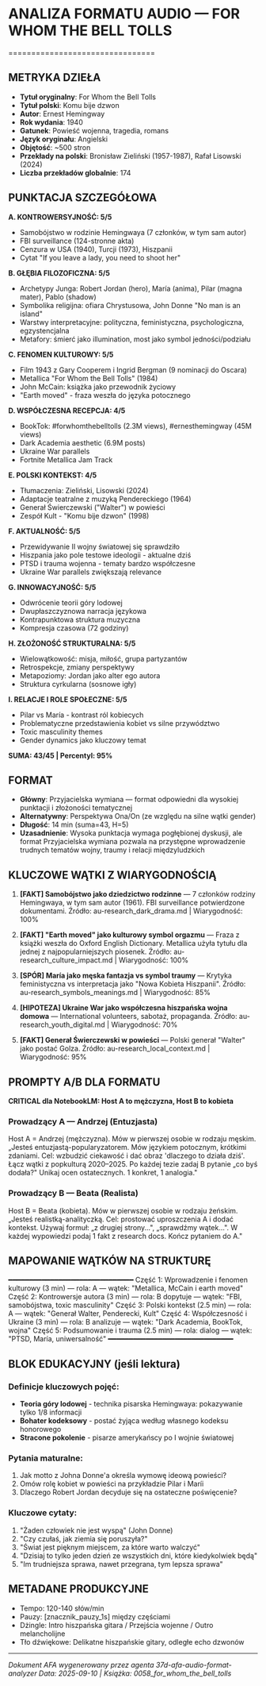 # ANALIZA FORMATU AUDIO — FOR WHOM THE BELL TOLLS
================================

## METRYKA DZIEŁA

- **Tytuł oryginalny**: For Whom the Bell Tolls
- **Tytuł polski**: Komu bije dzwon
- **Autor**: Ernest Hemingway
- **Rok wydania**: 1940
- **Gatunek**: Powieść wojenna, tragedia, romans
- **Język oryginału**: Angielski
- **Objętość**: ~500 stron
- **Przekłady na polski**: Bronisław Zieliński (1957-1987), Rafał Lisowski (2024)
- **Liczba przekładów globalnie**: 174

## PUNKTACJA SZCZEGÓŁOWA

**A. KONTROWERSYJNOŚĆ: 5/5**
- Samobójstwo w rodzinie Hemingwaya (7 członków, w tym sam autor)
- FBI surveillance (124-stronne akta)
- Cenzura w USA (1940), Turcji (1973), Hiszpanii
- Cytat "If you leave a lady, you need to shoot her"

**B. GŁĘBIA FILOZOFICZNA: 5/5**
- Archetypy Junga: Robert Jordan (hero), María (anima), Pilar (magna mater), Pablo (shadow)
- Symbolika religijna: ofiara Chrystusowa, John Donne "No man is an island"
- Warstwy interpretacyjne: polityczna, feministyczna, psychologiczna, egzystencjalna
- Metafory: śmierć jako illumination, most jako symbol jedności/podziału

**C. FENOMEN KULTUROWY: 5/5**
- Film 1943 z Gary Cooperem i Ingrid Bergman (9 nominacji do Oscara)
- Metallica "For Whom the Bell Tolls" (1984)
- John McCain: książka jako przewodnik życiowy
- "Earth moved" - fraza weszła do języka potocznego

**D. WSPÓŁCZESNA RECEPCJA: 4/5**
- BookTok: #forwhomthebelltolls (2.3M views), #ernesthemingway (45M views)
- Dark Academia aesthetic (6.9M posts)
- Ukraine War parallels
- Fortnite Metallica Jam Track

**E. POLSKI KONTEKST: 4/5**
- Tłumaczenia: Zieliński, Lisowski (2024)
- Adaptacje teatralne z muzyką Pendereckiego (1964)
- Generał Świerczewski ("Walter") w powieści
- Zespół Kult - "Komu bije dzwon" (1998)

**F. AKTUALNOŚĆ: 5/5**
- Przewidywanie II wojny światowej się sprawdziło
- Hiszpania jako pole testowe ideologii - aktualne dziś
- PTSD i trauma wojenna - tematy bardzo współczesne
- Ukraine War parallels zwiększają relevance

**G. INNOWACYJNOŚĆ: 5/5**
- Odwrócenie teorii góry lodowej
- Dwupłaszczyznowa narracja językowa
- Kontrapunktowa struktura muzyczna
- Kompresja czasowa (72 godziny)

**H. ZŁOŻONOŚĆ STRUKTURALNA: 5/5**
- Wielowątkowość: misja, miłość, grupa partyzantów
- Retrospekcje, zmiany perspektywy
- Metapoziomy: Jordan jako alter ego autora
- Struktura cyrkularna (sosnowe igły)

**I. RELACJE I ROLE SPOŁECZNE: 5/5**
- Pilar vs María - kontrast ról kobiecych
- Problematyczne przedstawienia kobiet vs silne przywództwo
- Toxic masculinity themes
- Gender dynamics jako kluczowy temat

**SUMA: 43/45 | Percentyl: 95%**

## FORMAT

- **Główny**: Przyjacielska wymiana — format odpowiedni dla wysokiej punktacji i złożoności tematycznej
- **Alternatywny**: Perspektywa Ona/On (ze względu na silne wątki gender)
- **Długość**: 14 min (suma=43, H=5)
- **Uzasadnienie**: Wysoka punktacja wymaga pogłębionej dyskusji, ale format Przyjacielska wymiana pozwala na przystępne wprowadzenie trudnych tematów wojny, traumy i relacji międzyludzkich

## KLUCZOWE WĄTKI Z WIARYGODNOŚCIĄ

1. **[FAKT] Samobójstwo jako dziedzictwo rodzinne** — 7 członków rodziny Hemingwaya, w tym sam autor (1961). FBI surveillance potwierdzone dokumentami. Źródło: au-research_dark_drama.md | Wiarygodność: 100%

2. **[FAKT] "Earth moved" jako kulturowy symbol orgazmu** — Fraza z książki weszła do Oxford English Dictionary. Metallica użyła tytułu dla jednej z najpopularniejszych piosenek. Źródło: au-research_culture_impact.md | Wiarygodność: 100%

3. **[SPÓR] María jako męska fantazja vs symbol traumy** — Krytyka feministyczna vs interpretacja jako "Nowa Kobieta Hiszpanii". Źródło: au-research_symbols_meanings.md | Wiarygodność: 85%

4. **[HIPOTEZA] Ukraine War jako współczesna hiszpańska wojna domowa** — International volunteers, sabotaż, propaganda. Źródło: au-research_youth_digital.md | Wiarygodność: 70%

5. **[FAKT] Generał Świerczewski w powieści** — Polski generał "Walter" jako postać Golza. Źródło: au-research_local_context.md | Wiarygodność: 95%

## PROMPTY A/B DLA FORMATU

**CRITICAL dla NotebookLM: Host A to mężczyzna, Host B to kobieta**

### Prowadzący A — Andrzej (Entuzjasta)
Host A = Andrzej (mężczyzna). Mów w pierwszej osobie w rodzaju męskim.
„Jesteś entuzjastą-popularyzatorem. Mów językiem potocznym, krótkimi zdaniami. Cel: wzbudzić ciekawość i dać obraz 'dlaczego to działa dziś'. Łącz wątki z popkulturą 2020–2025. Po każdej tezie zadaj B pytanie „co byś dodała?" Unikaj ocen ostatecznych. 1 konkret, 1 analogia."

### Prowadzący B — Beata (Realista)
Host B = Beata (kobieta). Mów w pierwszej osobie w rodzaju żeńskim.
„Jesteś realistką-analityczką. Cel: prostować uproszczenia A i dodać kontekst. Używaj formuł: „z drugiej strony…", „sprawdźmy wątek…". W każdej wypowiedzi podaj 1 fakt z research docs. Kończ pytaniem do A."

## MAPOWANIE WĄTKÓW NA STRUKTURĘ
━━━━━━━━━━━━━━━━━━━━━━━━━━━━━━
Część 1: Wprowadzenie i fenomen kulturowy (3 min) — rola: A — wątek: "Metallica, McCain i earth moved"
Część 2: Kontrowersje autora (3 min) — rola: B dopytuje — wątek: "FBI, samobójstwa, toxic masculinity"
Część 3: Polski kontekst (2.5 min) — rola: A — wątek: "Generał Walter, Penderecki, Kult"
Część 4: Współczesność i Ukraine (3 min) — rola: B analizuje — wątek: "Dark Academia, BookTok, wojna"
Część 5: Podsumowanie i trauma (2.5 min) — rola: dialog — wątek: "PTSD, María, uniwersalność"
━━━━━━━━━━━━━━━━━━━━━━━━━━━━━━

## BLOK EDUKACYJNY (jeśli lektura)

### Definicje kluczowych pojęć:
- **Teoria góry lodowej** - technika pisarska Hemingwaya: pokazywanie tylko 1/8 informacji
- **Bohater kodeksowy** - postać żyjąca według własnego kodeksu honorowego
- **Stracone pokolenie** - pisarze amerykańscy po I wojnie światowej

### Pytania maturalne:
1. Jak motto z Johna Donne'a określa wymowę ideową powieści?
2. Omów rolę kobiet w powieści na przykładzie Pilar i Maríi
3. Dlaczego Robert Jordan decyduje się na ostateczne poświęcenie?

### Kluczowe cytaty:
1. "Żaden człowiek nie jest wyspą" (John Donne)
2. "Czy czułaś, jak ziemia się poruszyła?"
3. "Świat jest pięknym miejscem, za które warto walczyć"
4. "Dzisiaj to tylko jeden dzień ze wszystkich dni, które kiedykolwiek będą"
5. "Im trudniejsza sprawa, nawet przegrana, tym lepsza sprawa"

## METADANE PRODUKCYJNE
- Tempo: 120-140 słów/min
- Pauzy: [znacznik_pauzy_1s] między częściami
- Dżingle: Intro hiszpańska gitara / Przejścia wojenne / Outro melancholijne
- Tło dźwiękowe: Delikatne hiszpańskie gitary, odległe echo dzwonów

---
*Dokument AFA wygenerowany przez agenta 37d-afa-audio-format-analyzer*
*Data: 2025-09-10 | Książka: 0058_for_whom_the_bell_tolls*